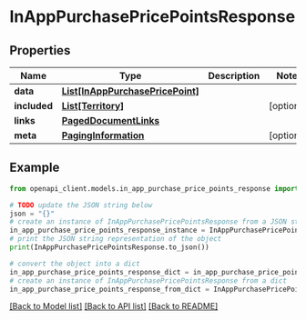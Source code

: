 # InAppPurchasePricePointsResponse


## Properties

Name | Type | Description | Notes
------------ | ------------- | ------------- | -------------
**data** | [**List[InAppPurchasePricePoint]**](InAppPurchasePricePoint.md) |  | 
**included** | [**List[Territory]**](Territory.md) |  | [optional] 
**links** | [**PagedDocumentLinks**](PagedDocumentLinks.md) |  | 
**meta** | [**PagingInformation**](PagingInformation.md) |  | [optional] 

## Example

```python
from openapi_client.models.in_app_purchase_price_points_response import InAppPurchasePricePointsResponse

# TODO update the JSON string below
json = "{}"
# create an instance of InAppPurchasePricePointsResponse from a JSON string
in_app_purchase_price_points_response_instance = InAppPurchasePricePointsResponse.from_json(json)
# print the JSON string representation of the object
print(InAppPurchasePricePointsResponse.to_json())

# convert the object into a dict
in_app_purchase_price_points_response_dict = in_app_purchase_price_points_response_instance.to_dict()
# create an instance of InAppPurchasePricePointsResponse from a dict
in_app_purchase_price_points_response_from_dict = InAppPurchasePricePointsResponse.from_dict(in_app_purchase_price_points_response_dict)
```
[[Back to Model list]](../README.md#documentation-for-models) [[Back to API list]](../README.md#documentation-for-api-endpoints) [[Back to README]](../README.md)


